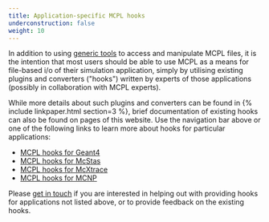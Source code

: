 ```yaml
---
title: Application-specific MCPL hooks
underconstruction: false
weight: 10
---
```


In addition to using [generic tools](LOCAL:usage_cmdline) to access and manipulate MCPL files, it is the intention that most users should be able to use MCPL as a means for file-based i/o of their simulation application, simply by utilising existing plugins and converters ("hooks") written by experts of those applications (possibly in collaboration with MCPL experts). 

While more details about such plugins and converters can be found in {% include linkpaper.html section=3
%}, brief documentation of existing hooks can also be found on pages of this website. Use the navigation bar above or one of the following links to learn more about hooks for particular applications:

* [MCPL hooks for Geant4](LOCAL:hooks_geant4)
* [MCPL hooks for McStas](LOCAL:hooks_mcstas)
* [MCPL hooks for McXtrace](LOCAL:hooks_mcxtrace)
* [MCPL hooks for MCNP](LOCAL:hooks_mcnp)

Please [get in touch](LOCAL:contact) if you are interested in helping out with providing hooks for applications not listed above, or to provide feedback on the existing hooks.


